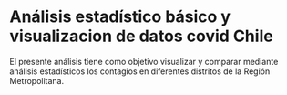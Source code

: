 # Análisis estadístico básico y visualizacion de datos covid Chile

El presente análisis tiene como objetivo visualizar y comparar mediante análisis estadísticos los contagios en diferentes distritos de la Región Metropolitana.
